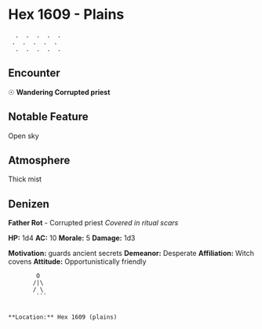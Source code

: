 # Hex 1609 - Plains
```
  .  .  .  .  .
 .  .  .  .  .
  .  .  .  .  .
```

## Encounter

☉ **Wandering Corrupted priest**

## Notable Feature

Open sky

## Atmosphere

Thick mist

## Denizen

**Father Rot** - Corrupted priest
*Covered in ritual scars*

**HP:** 1d4 **AC:** 10 **Morale:** 5
**Damage:** 1d3

**Motivation:** guards ancient secrets
**Demeanor:** Desperate
**Affiliation:** Witch covens
**Attitude:** Opportunistically friendly

```
        O
       /|\
       / \
        ```


**Location:** Hex 1609 (plains)

